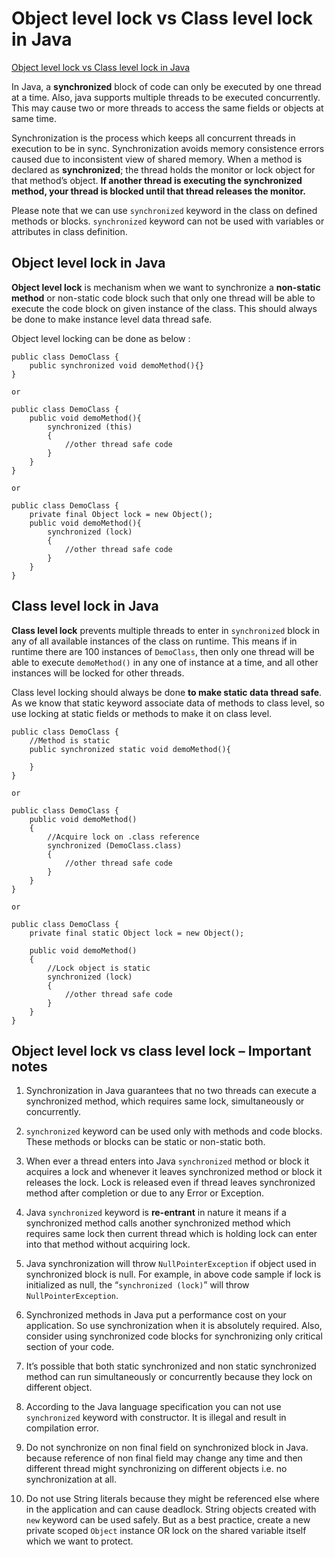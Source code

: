 # Object level lock vs Class level lock in Java #

[Object level lock vs Class level lock in Java](https://howtodoinjava.com/java/multi-threading/object-vs-class-level-locking/)

In Java, a **synchronized** block of code can only be executed by one thread at a time. Also, java supports multiple threads to be executed concurrently. This may cause two or more threads to access the same fields or objects at same time.

Synchronization is the process which keeps all concurrent threads in execution to be in sync. Synchronization avoids memory consistence errors caused due to inconsistent view of shared memory. When a method is declared as **synchronized**; the thread holds the monitor or lock object for that method’s object. **If another thread is executing the synchronized method, your thread is blocked until that thread releases the monitor.**

Please note that we can use `synchronized` keyword in the class on defined methods or blocks. `synchronized` keyword can not be used with variables or attributes in class definition.

## Object level lock in Java ##

**Object level lock** is mechanism when we want to synchronize a **non-static method** or non-static code block such that only one thread will be able to execute the code block on given instance of the class. This should always be done to make instance level data thread safe.

Object level locking can be done as below :

	public class DemoClass {
	    public synchronized void demoMethod(){}
	}
	 
	or
	 
	public class DemoClass {
	    public void demoMethod(){
	        synchronized (this)
	        {
	            //other thread safe code
	        }
	    }
	}
	 
	or
	 
	public class DemoClass {
	    private final Object lock = new Object();
	    public void demoMethod(){
	        synchronized (lock)
	        {
	            //other thread safe code
	        }
	    }
	}

## Class level lock in Java ##

**Class level lock** prevents multiple threads to enter in `synchronized` block in any of all available instances of the class on runtime. This means if in runtime there are 100 instances of `DemoClass`, then only one thread will be able to execute `demoMethod()` in any one of instance at a time, and all other instances will be locked for other threads.

Class level locking should always be done **to make static data thread safe**. As we know that static keyword associate data of methods to class level, so use locking at static fields or methods to make it on class level.

	public class DemoClass {
	    //Method is static
	    public synchronized static void demoMethod(){
	 
	    }
	}
	 
	or
	 
	public class DemoClass {
	    public void demoMethod()
	    {
	        //Acquire lock on .class reference
	        synchronized (DemoClass.class)
	        {
	            //other thread safe code
	        }
	    }
	}
	 
	or
	 
	public class DemoClass {
	    private final static Object lock = new Object();
	 
	    public void demoMethod()
	    {
	        //Lock object is static
	        synchronized (lock)
	        {
	            //other thread safe code
	        }
	    }
	}

## Object level lock vs class level lock – Important notes ##

1. Synchronization in Java guarantees that no two threads can execute a synchronized method, which requires same lock, simultaneously or concurrently.

2. `synchronized` keyword can be used only with methods and code blocks. These methods or blocks can be static or non-static both.

3. When ever a thread enters into Java `synchronized` method or block it acquires a lock and whenever it leaves synchronized method or block it releases the lock. Lock is released even if thread leaves synchronized method after completion or due to any Error or Exception.

4. Java `synchronized` keyword is **re-entrant** in nature it means if a synchronized method calls another synchronized method which requires same lock then current thread which is holding lock can enter into that method without acquiring lock.

5. Java synchronization will throw `NullPointerException` if object used in synchronized block is null. For example, in above code sample if lock is initialized as null, the “`synchronized (lock)`” will throw `NullPointerException`.

6. Synchronized methods in Java put a performance cost on your application. So use synchronization when it is absolutely required. Also, consider using synchronized code blocks for synchronizing only critical section of your code.

7. It’s possible that both static synchronized and non static synchronized method can run simultaneously or concurrently because they lock on different object.

8. According to the Java language specification you can not use `synchronized` keyword with constructor. It is illegal and result in compilation error.

9. Do not synchronize on non final field on synchronized block in Java. because reference of non final field may change any time and then different thread might synchronizing on different objects i.e. no synchronization at all.

10. Do not use String literals because they might be referenced else where in the application and can cause deadlock. String objects created with `new` keyword can be used safely. But as a best practice, create a new private scoped `Object` instance OR lock on the shared variable itself which we want to protect.
